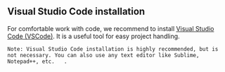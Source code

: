 ## Visual Studio Code installation

For comfortable work with code, we recommend to install  [Visual Studio Code \(VSCode\)](https://code.visualstudio.com/). It is a useful tool for easy project handling. 

```
Note: Visual Studio Code installation is highly recommended, but is not necessary. You can also use any text editor like Sublime, Notepad++, etc.	.
```

